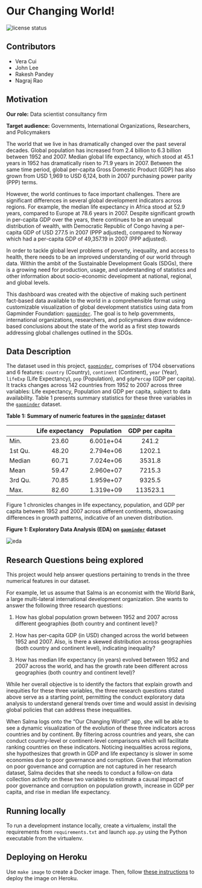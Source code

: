 # Our Changing World!

![license
status](https://img.shields.io/github/license/UBC-MDS/our_changing_world)

## Contributors

-   Vera Cui
-   John Lee
-   Rakesh Pandey
-   Nagraj Rao

## Motivation

**Our role:** Data scientist consultancy firm 

**Target audience:** Governments, International Organizations, Researchers, and Policymakers

The world that we live in has dramatically changed over the past several decades. Global population has increased from 2.4 billion to 6.3 billion between 1952 and 2007. Median global life expectancy, which stood at 45.1 years in 1952 has dramatically risen to 71.9 years in 2007. Between the same time period, global per-capita Gross Domestic Product (GDP) has also grown from USD 1,969 to USD 6,124, both in 2007 purchasing power parity (PPP) terms.

However, the world continues to face important challenges. There are significant differences in several global development indicators across regions. For example, the median life expectancy in Africa stood at 52.9 years, compared to Europe at 78.6 years in 2007. Despite significant
growth in per-capita GDP over the years, there continues to be an unequal distribution of wealth, with Democratic Republic of Congo having a per-capita GDP of USD 277.5 in 2007 (PPP adjusted), compared to Norway which had a per-capita
GDP of 49,357.19 in 2007 (PPP adjusted).

In order to tackle global level problems of poverty, inequality, and access to health, there needs to be an improved understanding of our world through data. Within the ambit of the Sustainable Development Goals (SDGs), there is a growing need for production, usage, and understanding of statistics and other information about socio-economic
development at national, regional, and global levels.

This dashboard was created with the objective of making such pertinent fact-based data available to the world in a comprehensible format using customizable visualization of global development statistics using data
from Gapminder Foundation: [`gapminder`](https://www.gapminder.org/). The goal is to help governments, international organizations, researchers, and policymakers draw evidence-based conclusions about the state of the world as a first step towards addressing global challenges outlined in the SDGs.

## Data Description

The dataset used in this project, [`gapminder`](https://www.gapminder.org/), comprises of 1704 observations and 6 features: `country` (Country), `continent`  (Continent), `year` (Year), `lifeExp` (Life Expectancy), `pop` (Population), and `gdpPercap` (GDP per capita). It tracks changes across 142 countries from 1952 to 2007 across three variables: Life expectancy, Population and GDP per capita, subject to data availability. Table 1 presents summary statistics for these three variables in the [`gapminder`](https://www.gapminder.org/) dataset.


**Table 1: Summary of numeric features in the [`gapminder`](https://www.gapminder.org/) dataset**

|         | Life expectancy | Population | GDP per capita |
|:--------|:---------------:|:----------:|:--------------:|
| Min.    |      23.60      | 6.001e+04  |     241.2      |
| 1st Qu. |      48.20      | 2.794e+06  |     1202.1     |
| Median  |      60.71      | 7.024e+06  |     3531.8     |
| Mean    |      59.47      | 2.960e+07  |     7215.3     |
| 3rd Qu. |      70.85      | 1.959e+07  |     9325.5     |
| Max.    |      82.60      | 1.319e+09  |    113523.1    |

Figure 1 chronicles changes in life expectancy, population, and GDP per capita between 1952 and 2007 across different continents, showcasing differences in growth patterns, indicative of an uneven distribution.

**Figure 1: Exploratory Data Analysis (EDA) on [`gapminder`](https://www.gapminder.org/) dataset**

![eda](https://user-images.githubusercontent.com/82998596/154385333-9d183481-02c3-419b-b139-108604ecb058.png)

## Research Questions being explored

This project would help answer questions pertaining to trends in the three numerical features in our dataset. 

For example, let us assume that Salma is an economist with the World Bank, a large multi-lateral international development organization. She wants to answer the following three research questions:

1.  How has global population grown between 1952 and 2007 across different geographies (both country and continent level)?

2.  How has per-capita GDP (in USD) changed across the world between 1952 and 2007. Also, is there a skewed distribution across geographies (both country and continent level), indicating inequality?

3.  How has median life expectancy (in years) evolved between 1952 and 2007 across the world, and has the growth rate been different across geographies (both country and continent level)?

While her overall objective is to identify the factors that explain growth and inequities for these three variables, the three research questions stated above serve as a starting point, permitting the conduct exploratory data analysis to understand general trends over time and would assist in devising global policies that can address these inequalities.

When Salma logs onto the “Our Changing World!” app, she will be able to see a dynamic visualization of the evolution of these three indicators across countries and by continent. By filtering across countries and years, she can conduct country-level or continent-level comparisons which will facilitate ranking countries on these indicators. Noticing
inequalities across regions, she hypothesizes that growth in GDP and life expectancy is slower in some economies due to poor governance and corruption. Given that information on poor governance and corruption are not captured in her research dataset, Salma decides that she needs to conduct a follow-on data collection activity on these two variables to estimate a causal impact of poor governance and corruption on population
growth, increase in GDP per capita, and rise in median life expectancy.

## Running locally

To run a development instance locally, create a virtualenv, install the requirements from `requirements.txt` and launch `app.py` using the Python executable from the virtualenv.

## Deploying on Heroku

Use `make image` to create a Docker image. Then, follow [these
instructions](link_to_url) to deploy the image on Heroku.
